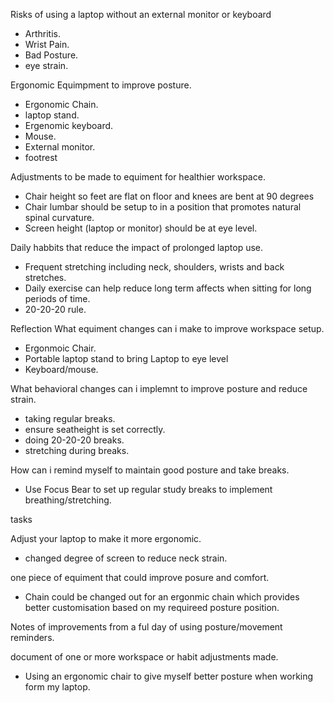 Risks of using a laptop without an external monitor or keyboard

- Arthritis.
- Wrist Pain.
- Bad Posture.
- eye strain.

Ergonomic Equimpment to improve posture.

- Ergonomic Chain.
- laptop stand.
- Ergenomic keyboard.
- Mouse.
- External monitor.
- footrest

Adjustments to be made to equiment for healthier workspace.

- Chair height so feet are flat on floor and knees are bent at 90 degrees
- Chair lumbar should be setup to in a position that promotes natural spinal curvature.
- Screen height (laptop or monitor) should be at eye level.

Daily habbits that reduce the impact of prolonged laptop use.

- Frequent stretching including neck, shoulders, wrists and back stretches.
- Daily exercise can help reduce long term affects when sitting for long periods of time.
- 20-20-20 rule.

Reflection
What equiment changes can i make to improve workspace setup.

- Ergonmoic Chair.
- Portable laptop stand to bring Laptop to eye level
- Keyboard/mouse.

What behavioral changes can i implemnt to improve posture and reduce strain.

- taking regular breaks.
- ensure seatheight is set correctly.
- doing 20-20-20 breaks.
- stretching during breaks.

How can i remind myself to maintain good posture and take breaks.

- Use Focus Bear to set up regular study breaks to implement breathing/stretching.

tasks

Adjust your laptop to make it more ergonomic.

- changed degree of screen to reduce neck strain.

one piece of equiment that could improve posure and comfort.

- Chain could be changed out for an ergonmic chain which provides better customisation based on my requireed posture position.

Notes of improvements from a ful day of using posture/movement reminders.

document of one or more workspace or habit adjustments made.

- Using an ergonomic chair to give myself better posture when working form my laptop.
